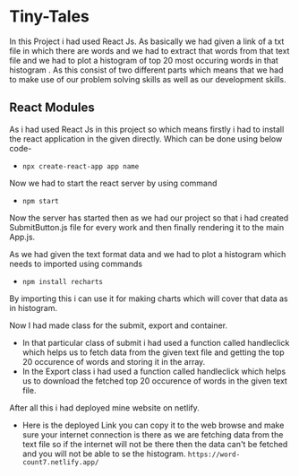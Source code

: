 # Tiny-Tales
In this Project i had used React Js. As basically we had given a link of a txt file in which there are words and we had to extract that words from that text file
and we had to plot a histogram of top 20 most occuring words in that histogram . As this consist of two different parts which means that we had to make use of our 
problem solving skills as well as our development skills.

## React Modules
As i had used React Js in this project so which means firstly i had to install the react application in the given directly. Which can be done using below code-
- ``` npx create-react-app app name ```

Now we had to start the react server by using command 
- ```npm start```

Now the server has started then as we had our project so that i had created SubmitButton.js file for every work and then finally rendering it to the main App.js.

As we had given the text format data and we had to plot a histogram which needs to imported using commands
- ```npm install recharts```

By importing this i can use it for making charts which will cover that data as in histogram.

Now I had made class for the submit, export and container.
- In that particular class of submit i had used a function called handleclick which helps us to fetch data from the given text file and getting the top 20
occurence of words and storing it in the array. 
- In the Export class i had used a function called handleclick which helps us to download the fetched top 20 occurence of words in the given text file.

After all this i had deployed mine website on netlify.
- Here is the deployed Link you can copy it to the web browse and make sure your internet connection is there as we are fetching data from the text file so if the
internet will not be there then the data can't be fetched and you will not be able to se the histogram.
```https://word-count7.netlify.app/```

